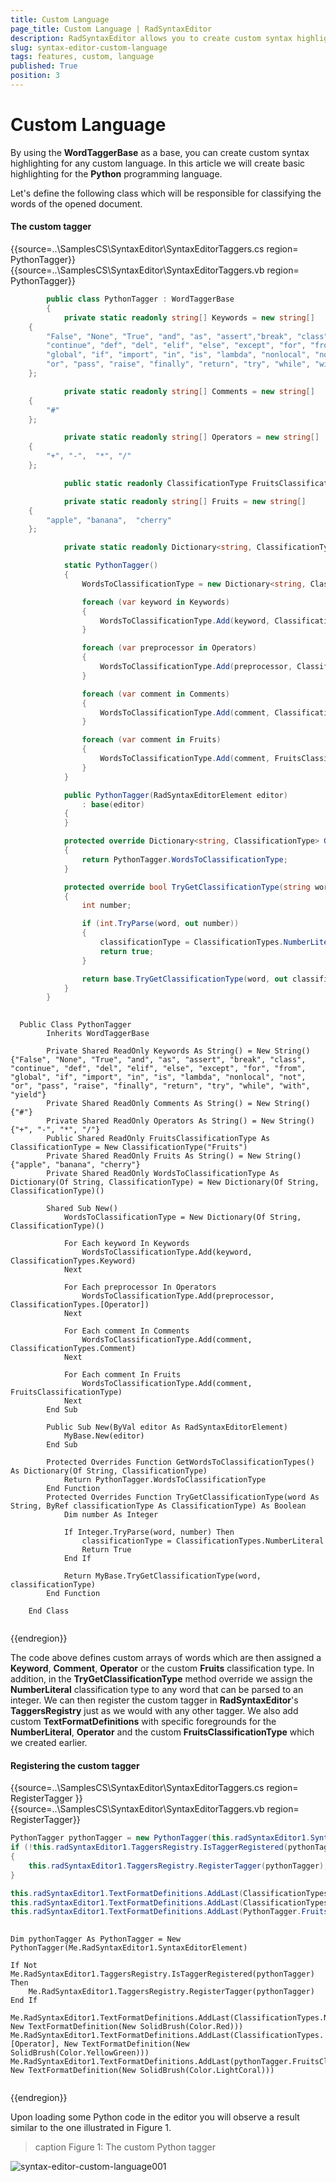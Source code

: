 ```yaml
---
title: Custom Language
page_title: Custom Language | RadSyntaxEditor
description: RadSyntaxEditor allows you to create custom syntax highlighting for any custom language.   
slug: syntax-editor-custom-language
tags: features, custom, language
published: True
position: 3
---
```


# Custom Language

By using the **WordTaggerBase** as a base, you can create custom syntax highlighting for any custom language. In this article we will create basic highlighting for the **Python** programming language.

Let's define the following class which will be responsible for classifying the words of the opened document.

#### The custom tagger

{{source=..\SamplesCS\SyntaxEditor\SyntaxEditorTaggers.cs region= PythonTagger}}
{{source=..\SamplesCS\SyntaxEditor\SyntaxEditorTaggers.vb region= PythonTagger}}

````C#
        public class PythonTagger : WordTaggerBase
        {
            private static readonly string[] Keywords = new string[] 
    { 
        "False", "None", "True", "and", "as", "assert","break", "class",  
        "continue", "def", "del", "elif", "else", "except", "for", "from", 
        "global", "if", "import", "in", "is", "lambda", "nonlocal", "not",  
        "or", "pass", "raise", "finally", "return", "try", "while", "with", "yield" 
    };

            private static readonly string[] Comments = new string[] 
    { 
        "#" 
    };

            private static readonly string[] Operators = new string[] 
    { 
        "+", "-",  "*", "/" 
    };

            public static readonly ClassificationType FruitsClassificationType = new ClassificationType("Fruits");

            private static readonly string[] Fruits = new string[] 
    { 
        "apple", "banana",  "cherry" 
    };

            private static readonly Dictionary<string, ClassificationType> WordsToClassificationType = new Dictionary<string, ClassificationType>();

            static PythonTagger()
            {
                WordsToClassificationType = new Dictionary<string, ClassificationType>();

                foreach (var keyword in Keywords)
                {
                    WordsToClassificationType.Add(keyword, ClassificationTypes.Keyword);
                }

                foreach (var preprocessor in Operators)
                {
                    WordsToClassificationType.Add(preprocessor, ClassificationTypes.Operator);
                }

                foreach (var comment in Comments)
                {
                    WordsToClassificationType.Add(comment, ClassificationTypes.Comment);
                }

                foreach (var comment in Fruits)
                {
                    WordsToClassificationType.Add(comment, FruitsClassificationType);
                }
            }

            public PythonTagger(RadSyntaxEditorElement editor)
                : base(editor)
            {
            }

            protected override Dictionary<string, ClassificationType> GetWordsToClassificationTypes()
            {
                return PythonTagger.WordsToClassificationType;
            }

            protected override bool TryGetClassificationType(string word, out ClassificationType classificationType)
            {
                int number;

                if (int.TryParse(word, out number))
                {
                    classificationType = ClassificationTypes.NumberLiteral;
                    return true;
                }

                return base.TryGetClassificationType(word, out classificationType);
            }
        }
         

````
````VB.NET
  Public Class PythonTagger
        Inherits WordTaggerBase

        Private Shared ReadOnly Keywords As String() = New String() {"False", "None", "True", "and", "as", "assert", "break", "class", "continue", "def", "del", "elif", "else", "except", "for", "from", "global", "if", "import", "in", "is", "lambda", "nonlocal", "not", "or", "pass", "raise", "finally", "return", "try", "while", "with", "yield"}
        Private Shared ReadOnly Comments As String() = New String() {"#"}
        Private Shared ReadOnly Operators As String() = New String() {"+", "-", "*", "/"}
        Public Shared ReadOnly FruitsClassificationType As ClassificationType = New ClassificationType("Fruits")
        Private Shared ReadOnly Fruits As String() = New String() {"apple", "banana", "cherry"}
        Private Shared ReadOnly WordsToClassificationType As Dictionary(Of String, ClassificationType) = New Dictionary(Of String, ClassificationType)()

        Shared Sub New()
            WordsToClassificationType = New Dictionary(Of String, ClassificationType)()

            For Each keyword In Keywords
                WordsToClassificationType.Add(keyword, ClassificationTypes.Keyword)
            Next

            For Each preprocessor In Operators
                WordsToClassificationType.Add(preprocessor, ClassificationTypes.[Operator])
            Next

            For Each comment In Comments
                WordsToClassificationType.Add(comment, ClassificationTypes.Comment)
            Next

            For Each comment In Fruits
                WordsToClassificationType.Add(comment, FruitsClassificationType)
            Next
        End Sub

        Public Sub New(ByVal editor As RadSyntaxEditorElement)
            MyBase.New(editor)
        End Sub

        Protected Overrides Function GetWordsToClassificationTypes() As Dictionary(Of String, ClassificationType)
            Return PythonTagger.WordsToClassificationType
        End Function
        Protected Overrides Function TryGetClassificationType(word As String, ByRef classificationType As ClassificationType) As Boolean
            Dim number As Integer

            If Integer.TryParse(word, number) Then
                classificationType = ClassificationTypes.NumberLiteral
                Return True
            End If

            Return MyBase.TryGetClassificationType(word, classificationType)
        End Function

    End Class


````

{{endregion}}

The code above defines custom arrays of words which are then assigned a **Keyword**, **Comment**, **Operator** or the custom **Fruits** classification type. In addition, in the **TryGetClassificationType** method override we assign the **NumberLiteral** classification type to any word that can be parsed to an integer.
We can then register the custom tagger in **RadSyntaxEditor**'s **TaggersRegistry** just as we would with any other tagger. We also add custom **TextFormatDefinitions** with specific foregrounds for the **NumberLiteral**, **Operator** and the custom **FruitsClassificationType** which we created earlier.

#### Registering the custom tagger

{{source=..\SamplesCS\SyntaxEditor\SyntaxEditorTaggers.cs region= RegisterTagger }}
{{source=..\SamplesCS\SyntaxEditor\SyntaxEditorTaggers.vb region= RegisterTagger}}

````C#
PythonTagger pythonTagger = new PythonTagger(this.radSyntaxEditor1.SyntaxEditorElement);
if (!this.radSyntaxEditor1.TaggersRegistry.IsTaggerRegistered(pythonTagger))
{
    this.radSyntaxEditor1.TaggersRegistry.RegisterTagger(pythonTagger);
}

this.radSyntaxEditor1.TextFormatDefinitions.AddLast(ClassificationTypes.NumberLiteral, new TextFormatDefinition(new SolidBrush(Color.Red)));
this.radSyntaxEditor1.TextFormatDefinitions.AddLast(ClassificationTypes.Operator, new TextFormatDefinition(new SolidBrush(Color.YellowGreen)));
this.radSyntaxEditor1.TextFormatDefinitions.AddLast(PythonTagger.FruitsClassificationType, new TextFormatDefinition(new SolidBrush(Color.LightCoral)));
         

````
````VB.NET
Dim pythonTagger As PythonTagger = New PythonTagger(Me.RadSyntaxEditor1.SyntaxEditorElement)

If Not Me.RadSyntaxEditor1.TaggersRegistry.IsTaggerRegistered(pythonTagger) Then
    Me.RadSyntaxEditor1.TaggersRegistry.RegisterTagger(pythonTagger)
End If

Me.RadSyntaxEditor1.TextFormatDefinitions.AddLast(ClassificationTypes.NumberLiteral, New TextFormatDefinition(New SolidBrush(Color.Red)))
Me.RadSyntaxEditor1.TextFormatDefinitions.AddLast(ClassificationTypes.[Operator], New TextFormatDefinition(New SolidBrush(Color.YellowGreen)))
Me.RadSyntaxEditor1.TextFormatDefinitions.AddLast(pythonTagger.FruitsClassificationType, New TextFormatDefinition(New SolidBrush(Color.LightCoral)))


````

{{endregion}}
 
Upon loading some Python code in the editor you will observe a result similar to the one illustrated in Figure 1.

>caption Figure 1: The custom Python tagger

![syntax-editor-custom-language001](images/syntax-editor-custom-language001.png)
